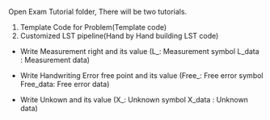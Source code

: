  Open Exam Tutorial folder, There will be two tutorials.

1. Template Code for Problem(Template code)
2. Customized LST pipeline(Hand by Hand building LST code)




-   Write Measurement right and its value (L_: Measurement symbol L_data : Measurement data)
    

-   Write Handwriting Error free point and its value (Free_: Free error symbol Free_data: Free error data)
    

-   Write Unkown and its value (X_: Unknown symbol X_data : Unknown data)
